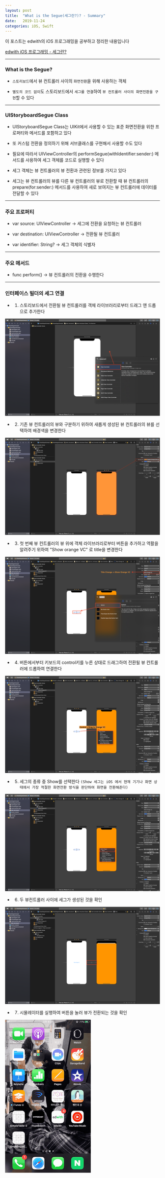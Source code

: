 ```yaml
---
layout: post
title:  "What is the Segue(세그란?)? - Summary"
date:   2019-11-24
categories: iOS, Swift
---
```


이 포스트는 edwith의 iOS 프로그래밍을 공부하고 정리한 내용입니다

[edwith iOS 프로그래밍 - 세그란?](https://www.edwith.org/boostcourse-ios/lecture/16893/)

- - -

### What is the Segue?

- `스토리보드`에서 뷰 컨트롤러 사이의 `화면전환`을 위해 사용하는 객체

- `별도의 코드 없이`도 스토리보드에서 `세그를 연결`하여 `뷰 컨트롤러 사이의 화면전환을 구현`할 수 있다

- - -

### UIStoryboardSegue Class

- UIStoryboardSegue Class는 UIKit에서 사용할 수 있는 표준 화면전환을 위한 프로퍼티와 메서드를 포함하고 있다

- 또 커스텀 전환을 정의하기 위해 서브클래스를 구현해서 사용할 수도 있다

- 필요에 따라서 UIViewController의 performSegue(withIdentifier:sender:) 메서드를 사용하여 세그 객체를 코드로 실행할 수 있다

- 세그 객체는 뷰 컨트롤러의 뷰 전환과 관련된 정보를 가지고 있다

- 세그는 뷰 컨트롤러의 뷰를 다른 뷰 컨트롤러의 뷰로 전환할 때 뷰 컨트롤러의 prepare(for:sender:) 메서드를 사용하여 새로 보여지는 뷰 컨트롤러에 데이터를 전달할 수 있다

- - -

### 주요 프로퍼티

- var source: UIViewController -> 세그에 전환을 요청하는 뷰 컨트롤러

- var destination: UIViewController -> 전환될 뷰 컨트롤러

- var identifier: String? -> 세그 객체의 식별자

- - -

### 주요 메서드

- func perform() -> 뷰 컨트롤러의 전환을 수행한다

- - -

### 인터페이스 빌더의 세그  연결

- 1) 스토리보드에서 전환될 뷰 컨트롤러를 객체 라이브러리로부터 드래그 앤 드롭으로 추가한다

![segueImg1](https://github.com/VincentGeranium/VincentGeranium.github.io/blob/master/assets/img/segueImg1.png?raw=true)

- 2) 기존 뷰 컨트롤러의 뷰와 구분하기 위하여 새롭게 생성된 뷰 컨트롤러의 뷰를 선택하여 배경색을 변경한다

![segueImg2](https://github.com/VincentGeranium/VincentGeranium.github.io/blob/master/assets/img/segueImg2.png?raw=true)

- 3) 첫 번째 뷰 컨트롤러의 뷰 위에 객체 라이브러리로부터 버튼을 추가하고 역활을 알려주기 위하여 "Show orange VC" 로 title을 변경한다

![segueImg3](https://github.com/VincentGeranium/VincentGeranium.github.io/blob/master/assets/img/segueImg3.png?raw=true)

- 4) 버튼에서부터 키보드의 control키를 누른 상태로 드래그하여 전환될 뷰 컨트롤러에 드롭하여 연결한다

![segueImg4](https://github.com/VincentGeranium/VincentGeranium.github.io/blob/master/assets/img/segueImg4.png?raw=true)

- 5) 세그의 종류 중 Show를 선택한다 `(Show 세그는 iOS 에서 현재 기기나 화면 상태에서 가장 적절한 화면전환 방식을 판단하여 화면을 전환해준다)`

![segueImg5](https://github.com/VincentGeranium/VincentGeranium.github.io/blob/master/assets/img/segueImg5.png?raw=true)

- 6) 두 뷰컨트롤러 사이에 세그가 생성된 것을 확인

![segueImg6](https://github.com/VincentGeranium/VincentGeranium.github.io/blob/master/assets/img/segueImg6.png?raw=true)

- 7) 시물레이터를 실행하여 버튼을 눌러 뷰가 전환되는 것을 확인

![segueImg7](https://github.com/VincentGeranium/VincentGeranium.github.io/blob/master/assets/img/segueImg7.gif?raw=true)
